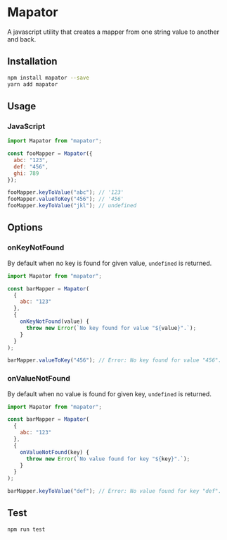 # Mapator

A javascript utility that creates a mapper from one string value to another and back.

## Installation

```sh
npm install mapator --save
yarn add mapator
```

## Usage

### JavaScript

```javascript
import Mapator from "mapator";

const fooMapper = Mapator({
  abc: "123",
  def: "456",
  ghi: 789
});

fooMapper.keyToValue("abc"); // '123'
fooMapper.valueToKey("456"); // '456'
fooMapper.keyToValue("jkl"); // undefined
```

## Options

### onKeyNotFound

By default when no key is found for given value, `undefined` is returned.

```javascript
import Mapator from "mapator";

const barMapper = Mapator(
  {
    abc: "123"
  },
  {
    onKeyNotFound(value) {
      throw new Error(`No key found for value "${value}".`);
    }
  }
);

barMapper.valueToKey("456"); // Error: No key found for value "456".
```

### onValueNotFound

By default when no value is found for given key, `undefined` is returned.

```javascript
import Mapator from "mapator";

const barMapper = Mapator(
  {
    abc: "123"
  },
  {
    onValueNotFound(key) {
      throw new Error(`No value found for key "${key}".`);
    }
  }
);

barMapper.keyToValue("def"); // Error: No value found for key "def".
```

## Test

```sh
npm run test
```
